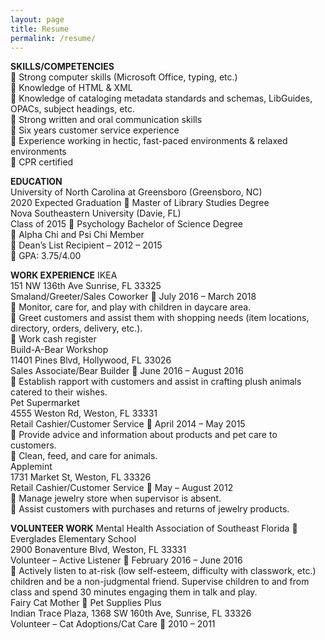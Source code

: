 ```yaml
---
layout: page
title: Resume
permalink: /resume/
---
```

  <b>SKILLS/COMPETENCIES</b>
  <br>
	Strong computer skills (Microsoft Office, typing, etc.)
   <br>
	Knowledge of HTML & XML
   <br>
	Knowledge of cataloging metadata standards and schemas, LibGuides, OPACs, subject headings, etc.
   <br>
	Strong written and oral communication skills
   <br>
	Six years customer service experience
   <br>
	Experience working in hectic, fast-paced environments & relaxed environments
   <br>
	CPR certified
<p>
  <b>EDUCATION</b>
  <br>
University of North Carolina at Greensboro (Greensboro, NC)
   <br>
2020 Expected Graduation  Master of Library Studies Degree
   <br>
Nova Southeastern University (Davie, FL)
   <br>
Class of 2015  Psychology Bachelor of Science Degree
   <br>
	Alpha Chi and Psi Chi Member
   <br>
	Dean’s List Recipient – 2012 – 2015
   <br>
	GPA: 3.75/4.00
<p>
  <b>WORK EXPERIENCE</b>
IKEA
   <br>
151 NW 136th Ave Sunrise, FL 33325
   <br>
Smaland/Greeter/Sales Coworker  July 2016 – March 2018
   <br>
	Monitor, care for, and play with children in daycare area.
   <br>
	Greet customers and assist them with shopping needs (item locations, directory, orders, delivery, etc.).
   <br>
	Work cash register
<br>
Build-A-Bear Workshop
   <br>
11401 Pines Blvd, Hollywood, FL 33026
   <br>
Sales Associate/Bear Builder  June 2016 – August 2016
   <br>
	Establish rapport with customers and assist in crafting plush animals catered to their wishes.
 <br>
Pet Supermarket
   <br>
4555 Weston Rd, Weston, FL 33331
   <br>
Retail Cashier/Customer Service  April 2014 – May 2015
   <br>
	Provide advice and information about products and pet care to customers.
   <br>
	Clean, feed, and care for animals.
 <br>
Applemint
   <br>
1731 Market St, Weston, FL 33326
   <br>
Retail Cashier/Customer Service  May – August 2012
   <br>
	Manage jewelry store when supervisor is absent.
   <br>
	Assist customers with purchases and returns of jewelry products.
<p>
  <b>VOLUNTEER WORK</b>
Mental Health Association of Southeast Florida  Everglades Elementary School
   <br>
2900 Bonaventure Blvd, Weston, FL 33331
   <br>
Volunteer – Active Listener  February 2016 – June 2016
   <br>
	Actively listen to at-risk (low self-esteem, difficulty with classwork, etc.) children and be a non-judgmental friend.  Supervise children to and from class and spend 30 minutes engaging them in talk and play.
 <br>
Fairy Cat Mother  Pet Supplies Plus
   <br>
Indian Trace Plaza, 1368 SW 160th Ave, Sunrise, FL 33326
   <br>
Volunteer – Cat Adoptions/Cat Care  2010 – 2011
